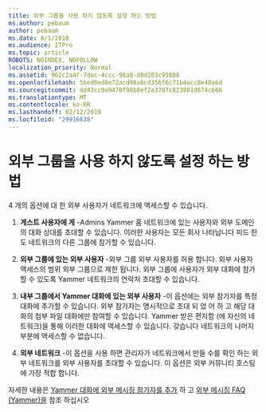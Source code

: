 ```yaml
---
title: 외부 그룹을 사용 하지 않도록 설정 하는 방법
ms.author: pebaum
author: pebaum
ms.date: 8/1/2018
ms.audience: ITPro
ms.topic: article
ROBOTS: NOINDEX, NOFOLLOW
localization_priority: Normal
ms.assetid: 962c2a4f-7dac-4ccc-98a8-d0d283c95808
ms.openlocfilehash: 5bed0ed8e72acd98a6cd356f6c71b4acc8e48a6d
ms.sourcegitcommit: dd43cc0a9470f98b8ef2a3787c823801d674c666
ms.translationtype: MT
ms.contentlocale: ko-KR
ms.lasthandoff: 02/12/2019
ms.locfileid: "29916638"
---
```

# <a name="how-to-disable-external-groups"></a>외부 그룹을 사용 하지 않도록 설정 하는 방법

4 개의 옵션에 대 한 외부 사용자가 네트워크에 액세스할 수 있습니다.
  
1. **게스트 사용자에 게** -Admins Yammer 홈 네트워크에 있는 사용자와 외부 도메인의 대화 상대를 초대할 수 있습니다. 이러한 사용자는 모든 회사 나타납니다 피드 한도 네트워크의 다른 그룹에 참가할 수 있습니다. 
    
2. **외부 그룹에 있는 외부 사용자** -외부 그룹 외부 사용자를 허용 합니다. 외부 사용자 액세스의 범위 외부 그룹으로 제한 됩니다. 외부 그룹에 사용자가 외부 대화에 참가할 수 있도록 Yammer 네트워크의 연락처 초대할 수 있습니다. 
    
3. **내부 그룹에서 Yammer 대화에 있는 외부 사용자** -이 옵션에는 외부 참가자를 특정 대화에 추가할 수 있습니다. 외부 참가자는 명시적으로 초대 되 었 어 하 고 해당 대화의 첨부 파일 대화에만 참여할 수 있습니다. Yammer 받은 편지함 (에 자신의 네트워크)을 통해 이러한 대화에 액세스할 수 있습니다. 갖습니다 네트워크의 나머지 부분에 액세스할 수 없습니다. 
    
4. **외부 네트워크** -이 옵션을 사용 하면 관리자가 네트워크에서 만들 수를 확인 하는 외부 네트워크를 외부 사용자를 초대할 수 있습니다. 이 옵션은 외부 커뮤니티 호스팅에 가장 적합 합니다. 
    
자세한 내용은 [Yammer 대화에 외부 메시징 참가자를 추가](https://support.office.com/article/add-external-messaging-participants-to-your-yammer-conversations-423653bb-86b2-4eac-9d7e-dca121f7c16c?ui=en-US&amp;rs=en-US&amp;ad=US) 하 고 [외부 메시징 FAQ (Yammer)을](https://support.office.com/article/External-messaging-FAQ-Yammer-35b59d6c-bb1c-4541-bf19-9f67d2f2b199) 참조 하십시오
  

